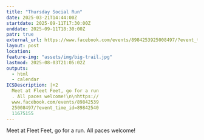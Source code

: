 ```yaml
---
title: "Thursday Social Run"
date: 2025-03-21T14:44:00Z
startdate: 2025-09-11T17:30:00Z
enddate: 2025-09-11T18:30:00Z
patr: true
external_url: https://www.facebook.com/events/8984253925008497/?event_time_id=8984254011675155
layout: post
location: 
feature-img: "assets/img/big-trail.jpg"
lastmod: 2025-08-03T21:05:02Z
outputs:
  - html
  - calendar
ICSDescription: |+2
  Meet at Fleet Feet, go for a run  . All paces welcome!\n\nhttps://  www.facebook.com/events/89842539  25008497/?event_time_id=89842540  11675155
---
```


Meet at Fleet Feet, go for a run. All paces welcome!<br>
  <br>
  
